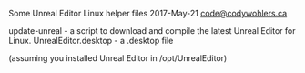 Some Unreal Editor Linux helper files
2017-May-21 code@codywohlers.ca

update-unreal - a script to download and compile the latest Unreal Editor for Linux.
UnrealEditor.desktop - a .desktop file 

(assuming you installed Unreal Editor in /opt/UnrealEditor)
